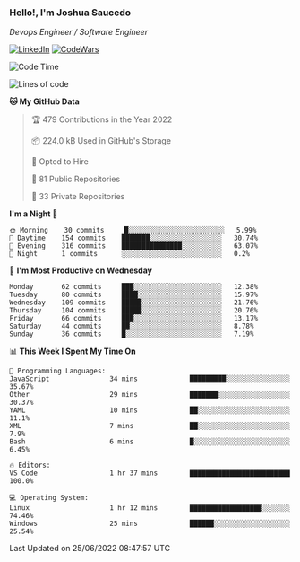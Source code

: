 ### Hello!, I'm Joshua Saucedo
*Devops Engineer / Software Engineer*  

[![LinkedIn](https://img.shields.io/badge/LinkedIn-0073b1?logo=linkedin&style=flat-square&logoColor=white)](https://www.linkedin.com/in/joshua-nathanael-saucedo-uriarte-bb0336169/)
[![CodeWars](https://www.codewars.com/users/joshuansu0897/badges/micro)](https://www.codewars.com/users/joshuansu0897)

<!--START_SECTION:waka-->
![Code Time](http://img.shields.io/badge/Code%20Time-0%20secs-blue)

![Lines of code](https://img.shields.io/badge/From%20Hello%20World%20I%27ve%20Written-2%20Million%20lines%20of%20code-blue)

**🐱 My GitHub Data** 

> 🏆 479 Contributions in the Year 2022
 > 
> 📦 224.0 kB Used in GitHub's Storage 
 > 
> 💼 Opted to Hire
 > 
> 📜 81 Public Repositories 
 > 
> 🔑 33 Private Repositories  
 > 
**I'm a Night 🦉** 

```text
🌞 Morning    30 commits     █░░░░░░░░░░░░░░░░░░░░░░░░   5.99% 
🌆 Daytime    154 commits    ███████░░░░░░░░░░░░░░░░░░   30.74% 
🌃 Evening    316 commits    ███████████████░░░░░░░░░░   63.07% 
🌙 Night      1 commits      ░░░░░░░░░░░░░░░░░░░░░░░░░   0.2%

```
📅 **I'm Most Productive on Wednesday** 

```text
Monday       62 commits     ███░░░░░░░░░░░░░░░░░░░░░░   12.38% 
Tuesday      80 commits     ████░░░░░░░░░░░░░░░░░░░░░   15.97% 
Wednesday    109 commits    █████░░░░░░░░░░░░░░░░░░░░   21.76% 
Thursday     104 commits    █████░░░░░░░░░░░░░░░░░░░░   20.76% 
Friday       66 commits     ███░░░░░░░░░░░░░░░░░░░░░░   13.17% 
Saturday     44 commits     ██░░░░░░░░░░░░░░░░░░░░░░░   8.78% 
Sunday       36 commits     █░░░░░░░░░░░░░░░░░░░░░░░░   7.19%

```


📊 **This Week I Spent My Time On** 

```text
💬 Programming Languages: 
JavaScript               34 mins             █████████░░░░░░░░░░░░░░░░   35.67% 
Other                    29 mins             ███████░░░░░░░░░░░░░░░░░░   30.37% 
YAML                     10 mins             ██░░░░░░░░░░░░░░░░░░░░░░░   11.1% 
XML                      7 mins              ██░░░░░░░░░░░░░░░░░░░░░░░   7.9% 
Bash                     6 mins              █░░░░░░░░░░░░░░░░░░░░░░░░   6.45%

🔥 Editors: 
VS Code                  1 hr 37 mins        █████████████████████████   100.0%

💻 Operating System: 
Linux                    1 hr 12 mins        ██████████████████░░░░░░░   74.46% 
Windows                  25 mins             ██████░░░░░░░░░░░░░░░░░░░   25.54%

```


 Last Updated on 25/06/2022 08:47:57 UTC
<!--END_SECTION:waka-->
